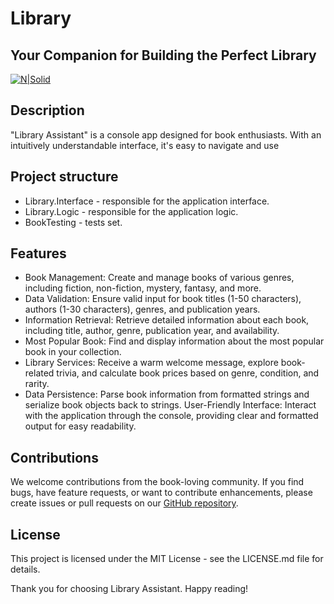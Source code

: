 # Library
## Your Companion for Building the Perfect Library

[![N|Solid](https://cdn3.iconfinder.com/data/icons/set-1-1/72/books-256.png)](https://nodesource.com/products/nsolid)

## Description
"Library Assistant" is a console app designed for book enthusiasts. With an intuitively understandable interface, it's easy to navigate and use

## Project structure

- Library.Interface - responsible for the application interface.
- Library.Logic - responsible for the application logic.
- BookTesting - tests set.

## Features

- Book Management: Create and manage books of various genres, including fiction, non-fiction, mystery, fantasy, and more.
- Data Validation: Ensure valid input for book titles (1-50 characters), authors (1-30 characters), genres, and publication years.
- Information Retrieval: Retrieve detailed information about each book, including title, author, genre, publication year, and availability.
- Most Popular Book: Find and display information about the most popular book in your collection.
- Library Services: Receive a warm welcome message, explore book-related trivia, and calculate book prices based on genre, condition, and rarity.
- Data Persistence: Parse book information from formatted strings and serialize book objects back to strings.
User-Friendly Interface: Interact with the application through the console, providing clear and formatted output for easy readability.

## Contributions
We welcome contributions from the book-loving community. If you find bugs, have feature requests, or want to contribute enhancements, please create issues or pull requests on our [GitHub repository](https://github.com/SkydanenkoD/practice_1.git).

## License
This project is licensed under the MIT License - see the LICENSE.md file for details.

Thank you for choosing Library Assistant. Happy reading!
